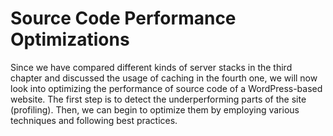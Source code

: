 # Source Code Performance Optimizations

Since we have compared different kinds of server stacks in the third chapter and discussed the usage of caching in the fourth one, we will now look into optimizing the performance of source code of a WordPress-based website. The first step is to detect the underperforming parts of the site (profiling). Then, we can begin to optimize them by employing various techniques and following best practices.